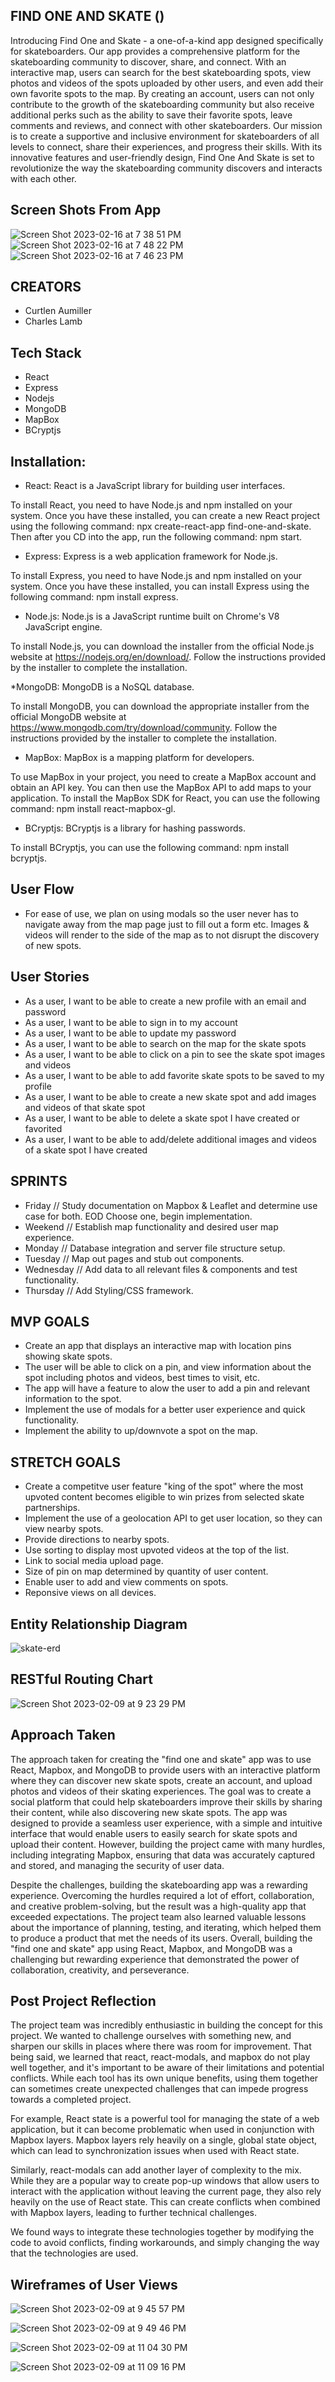 ## FIND ONE AND SKATE ()


  Introducing Find One and Skate - a one-of-a-kind app designed specifically for skateboarders. Our app provides a comprehensive platform for the skateboarding community to discover, share, and connect. With an interactive map, users can search for the best skateboarding spots, view photos and videos of the spots uploaded by other users, and even add their own favorite spots to the map. By creating an account, users can not only contribute to the growth of the skateboarding community but also receive additional perks such as the ability to save their favorite spots, leave comments and reviews, and connect with other skateboarders. Our mission is to create a supportive and inclusive environment for skateboarders of all levels to connect, share their experiences, and progress their skills. With its innovative features and user-friendly design, Find One And Skate is set to revolutionize the way the skateboarding community discovers and interacts with each other. 
  
## Screen Shots From App  
![Screen Shot 2023-02-16 at 7 38 51 PM](https://user-images.githubusercontent.com/117604017/219544188-51af7d9d-fdda-4020-a0ab-fff2155ed21f.png)
![Screen Shot 2023-02-16 at 7 48 22 PM](https://user-images.githubusercontent.com/117604017/219545346-28af282d-dd01-4d21-934b-5b45579fb67f.png)
![Screen Shot 2023-02-16 at 7 46 23 PM](https://user-images.githubusercontent.com/117604017/219545426-df52990f-aa6b-4fb3-aa97-8a9e080fadb4.png)


  
  
## CREATORS
- Curtlen Aumiller
- Charles Lamb

## Tech Stack

- React
- Express
- Nodejs
- MongoDB
- MapBox
- BCryptjs

## Installation:

* React:
React is a JavaScript library for building user interfaces.

To install React, you need to have Node.js and npm installed on your system. Once you have these installed, you can create a new React project using the following command: npx create-react-app find-one-and-skate.  Then after you CD into the app, run the following command: npm start.

* Express:
Express is a web application framework for Node.js.

To install Express, you need to have Node.js and npm installed on your system. Once you have these installed, you can install Express using the following command: npm install express.

* Node.js:
Node.js is a JavaScript runtime built on Chrome's V8 JavaScript engine.

To install Node.js, you can download the installer from the official Node.js website at https://nodejs.org/en/download/. Follow the instructions provided by the installer to complete the installation.

*MongoDB:
MongoDB is a NoSQL database.

To install MongoDB, you can download the appropriate installer from the official MongoDB website at https://www.mongodb.com/try/download/community. Follow the instructions provided by the installer to complete the installation.

* MapBox:
MapBox is a mapping platform for developers.

To use MapBox in your project, you need to create a MapBox account and obtain an API key. You can then use the MapBox API to add maps to your application. To install the MapBox SDK for React, you can use the following command: npm install react-mapbox-gl.

* BCryptjs:
BCryptjs is a library for hashing passwords.

To install BCryptjs, you can use the following command: npm install bcryptjs.



## User Flow
- For ease of use, we plan on using modals so the user never has to navigate away from the map page just to fill out a form etc.  Images & videos will render to the side of the map as to not disrupt the discovery of new spots. 

## User Stories
* As a user, I want to be able to create a new profile with an email and password
* As a user, I want to be able to sign in to my account
* As a user, I want to be able to update my password
* As a user, I want to be able to search on the map for the skate spots
* As a user, I want to be able to click on a pin to see the skate spot images and videos
* As a user, I want to be able to add favorite skate spots to be saved to my profile
* As a user, I want to be able to create a new skate spot and add images and videos of that skate spot
* As a user, I want to be able to delete a skate spot I have created or favorited
* As a user, I want to be able to add/delete additional images and videos of a skate spot I have created

## SPRINTS
- Friday // Study documentation on Mapbox & Leaflet and determine use case for both.  EOD Choose one, begin implementation.
- Weekend // Establish map functionality and desired user map experience.
- Monday // Database integration and server file structure setup.
- Tuesday // Map out pages and stub out components.
- Wednesday // Add data to all relevant files & components and test functionality.
- Thursday // Add Styling/CSS framework.


## MVP GOALS
- Create an app that displays an interactive map with location pins showing skate spots.
- The user will be able to click on a pin, and view information about the spot including photos and videos, best times to visit, etc.
- The app will have a feature to alow the user to add a pin and relevant information to the spot.
- Implement the use of modals for a better user experience and quick functionality.
- Implement the ability to up/downvote a spot on the map.

## STRETCH GOALS
- Create a competitve user feature "king of the spot" where the most upvoted content becomes eligible to win prizes from selected skate partnerships.
- Implement the use of a geolocation API to get user location, so they can view nearby spots.
- Provide directions to nearby spots.
- Use sorting to display most upvoted videos at the top of the list.
- Link to social media upload page.
- Size of pin on map determined by quantity of user content.
- Enable user to add and view comments on spots.
- Reponsive views on all devices.



## Entity Relationship Diagram
![skate-erd](https://user-images.githubusercontent.com/117604017/218008705-6b96dcf7-4128-482f-b006-44d4cf0c9b9a.png)




## RESTful Routing Chart
![Screen Shot 2023-02-09 at 9 23 29 PM](https://user-images.githubusercontent.com/117604017/218008888-cb4e9a84-c52b-456c-82b5-2fbe465a9797.png)

## Approach Taken

The approach taken for creating the "find one and skate" app was to use React, Mapbox, and MongoDB to provide users with an interactive platform where they can discover new skate spots, create an account, and upload photos and videos of their skating experiences. The goal was to create a social platform that could help skateboarders improve their skills by sharing their content, while also discovering new skate spots. The app was designed to provide a seamless user experience, with a simple and intuitive interface that would enable users to easily search for skate spots and upload their content. However, building the project came with many hurdles, including integrating Mapbox, ensuring that data was accurately captured and stored, and managing the security of user data.

Despite the challenges, building the skateboarding app was a rewarding experience. Overcoming the hurdles required a lot of effort, collaboration, and creative problem-solving, but the result was a high-quality app that exceeded expectations. The project team also learned valuable lessons about the importance of planning, testing, and iterating, which helped them to produce a product that met the needs of its users. Overall, building the "find one and skate" app using React, Mapbox, and MongoDB was a challenging but rewarding experience that demonstrated the power of collaboration, creativity, and perseverance.

## Post Project Reflection

The project team was incredibly enthusiastic in building the concept for this project.  We wanted to challenge ourselves with something new, and sharpen our skills in places where there was room for improvement. That being said, we learned that react, react-modals, and mapbox do not play well together, and it's important to be aware of their limitations and potential conflicts.  While each tool has its own unique benefits, using them together can sometimes create unexpected challenges that can impede progress towards a completed project.

For example, React state is a powerful tool for managing the state of a web application, but it can become problematic when used in conjunction with Mapbox layers. Mapbox layers rely heavily on a single, global state object, which can lead to synchronization issues when used with React state.

Similarly, react-modals can add another layer of complexity to the mix. While they are a popular way to create pop-up windows that allow users to interact with the application without leaving the current page, they also rely heavily on the use of React state. This can create conflicts when combined with Mapbox layers, leading to further technical challenges.

We found ways to integrate these technologies together by modifying the code to avoid conflicts, finding workarounds, and simply changing the way that the technologies are used.

## Wireframes of User Views
![Screen Shot 2023-02-09 at 9 45 57 PM](https://user-images.githubusercontent.com/117604017/218011167-d030a26a-7b7d-410a-b25c-e900d80ea8be.png)


![Screen Shot 2023-02-09 at 9 49 46 PM](https://user-images.githubusercontent.com/117604017/218011677-e0d22ee2-3ffe-430a-9ad1-4e5ace0597ff.png)


![Screen Shot 2023-02-09 at 11 04 30 PM](https://user-images.githubusercontent.com/117604017/218025097-934b9da2-f5f8-440e-839e-156980f6e5d2.png)


![Screen Shot 2023-02-09 at 11 09 16 PM](https://user-images.githubusercontent.com/117604017/218025799-7a0bef28-0876-4cd3-919b-5ea6c61bba9b.png)
